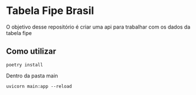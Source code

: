 # Tabela Fipe Brasil

<p>O objetivo desse repositório é criar uma api para trabalhar com os dados da tabela fipe</p>

## Como utilizar

```
poetry install
```

Dentro da pasta main 
```
uvicorn main:app --reload
```